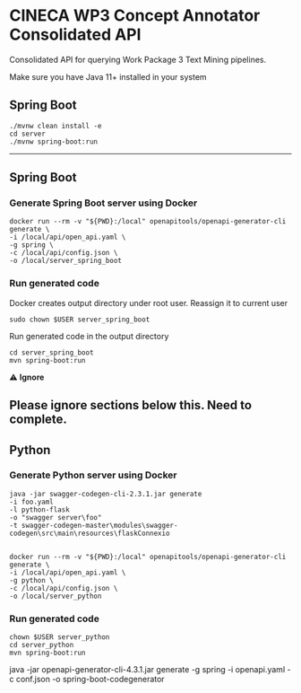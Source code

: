 # CINECA WP3 Concept Annotator Consolidated API
Consolidated API for querying Work Package 3 Text Mining pipelines.

Make sure you have Java 11+ installed in your system
## Spring Boot
```shell
./mvnw clean install -e
cd server
./mvnw spring-boot:run
```
***

## Spring Boot
###  Generate Spring Boot server using Docker
```shell
docker run --rm -v "${PWD}:/local" openapitools/openapi-generator-cli generate \
-i /local/api/open_api.yaml \
-g spring \
-c /local/api/config.json \
-o /local/server_spring_boot
```
### Run generated code
Docker creates output directory under root user. Reassign it to current user
```shell
sudo chown $USER server_spring_boot
```

Run generated code in the output directory
```shell
cd server_spring_boot
mvn spring-boot:run
```


:warning: **Ignore**
## Please ignore sections below this. Need to complete.
## Python
###  Generate Python server using Docker
```shell
java -jar swagger-codegen-cli-2.3.1.jar generate 
-i foo.yaml 
-l python-flask 
-o "swagger server\foo" 
-t swagger-codegen-master\modules\swagger-codegen\src\main\resources\flaskConnexio


docker run --rm -v "${PWD}:/local" openapitools/openapi-generator-cli generate \
-i /local/api/open_api.yaml \
-g python \
-c /local/api/config.json \
-o /local/server_python
```
### Run generated code
```shell
chown $USER server_python
cd server_python
mvn spring-boot:run
```

java -jar openapi-generator-cli-4.3.1.jar generate -g spring -i openapi.yaml -c conf.json -o spring-boot-codegenerator
